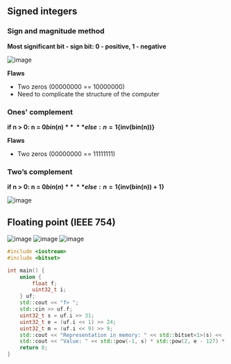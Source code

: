 ## Signed integers
### Sign and magnitude method
**Most significant bit - sign bit: 0 - positive, 1 - negative**

![image](https://user-images.githubusercontent.com/72094319/181582640-bc0df490-f9ab-49d2-8052-50ad1a95a402.png)

**Flaws**
- Two zeros (00000000 == 10000000)
- Need to complicate the structure of the computer

### Ones' complement
**if n > 0: n = 0${bin(n)}** \
**else: n = 1${inv(bin(n))}**

**Flaws**
- Two zeros (00000000 == 11111111)

### Two’s complement
**if n > 0: n = 0${bin(n)}** \
**else: n = 1${inv(bin(n)) + 1}**

![image](https://user-images.githubusercontent.com/72094319/181582864-7a5ce042-c3c5-4413-9dcd-59b773e081bb.png)

## Floating point (IEEE 754)
![image](https://user-images.githubusercontent.com/72094319/181583351-dce1571a-32b2-4505-b33d-086f4f01a291.png)
![image](https://user-images.githubusercontent.com/72094319/181595479-667f0258-0be0-466a-adaf-f3f7006f3476.png)
![image](https://user-images.githubusercontent.com/72094319/181595510-63341469-399e-455d-81bf-49b1e3f468d2.png)

```cpp
#include <iostream>
#include <bitset>

int main() {
	union {
		float f;
		uint32_t i;
	} uf;
	std::cout << "f> ";
	std::cin >> uf.f;
	uint32_t s = uf.i >> 31;
	uint32_t e = (uf.i << 1) >> 24;
	uint32_t m = (uf.i << 9) >> 9;
	std::cout << "Representation in memory: " << std::bitset<1>(s) << '\'' << std::bitset<8>(e) << '\'' << std::bitset<23>(m) << std::endl;
	std::cout << "Value: " << std::pow(-1, s) * std::pow(2, e - 127) * (1 + m / (std::pow(2, 23) - 1.));
	return 0;
}
```
